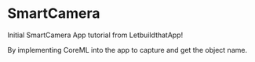 # SmartCamera
Initial SmartCamera App tutorial from LetbuildthatApp!

By implementing CoreML into the app to capture and get the object name.

